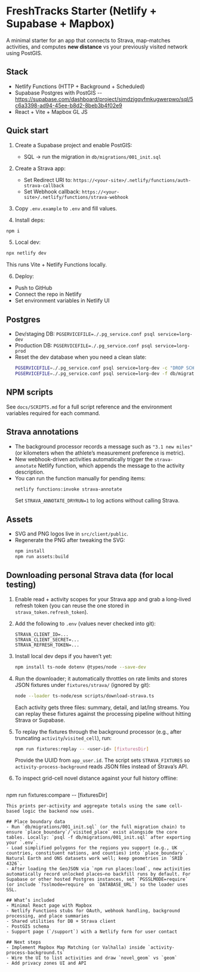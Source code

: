 
# FreshTracks Starter (Netlify + Supabase + Mapbox)

A minimal starter for an app that connects to Strava, map-matches activities, and computes **new distance** vs your previously visited network using PostGIS.

## Stack
- Netlify Functions (HTTP + Background + Scheduled)
- Supabase Postgres with PostGIS
-- https://supabase.com/dashboard/project/sjmdzjgqvfmkugwerpwo/sql/5c6a3398-ad94-45ee-b8d2-8beb3b4f02e9
- React + Vite + Mapbox GL JS

## Quick start
1) Create a Supabase project and enable PostGIS:
   - SQL → run the migration in `db/migrations/001_init.sql`

2) Create a Strava app:
   - Set Redirect URI to: `https://<your-site>/.netlify/functions/auth-strava-callback`
   - Set Webhook callback: `https://<your-site>/.netlify/functions/strava-webhook`

3) Copy `.env.example` to `.env` and fill values.

4) Install deps:
```bash
npm i
```

5) Local dev:
```bash
npx netlify dev
```
This runs Vite + Netlify Functions locally.

6) Deploy:
- Push to GitHub
- Connect the repo in Netlify
- Set environment variables in Netlify UI

## Postgres
- Dev/staging DB: `PGSERVICEFILE=./.pg_service.conf psql service=lorg-dev`
- Production DB: `PGSERVICEFILE=./.pg_service.conf psql service=lorg-prod`
- Reset the dev database when you need a clean slate:
  ```bash
  PGSERVICEFILE=./.pg_service.conf psql service=lorg-dev -c "DROP SCHEMA public CASCADE; CREATE SCHEMA public;"
  PGSERVICEFILE=./.pg_service.conf psql service=lorg-dev -f db/migrations/001_init.sql
  ```

## NPM scripts
See `docs/SCRIPTS.md` for a full script reference and the environment variables required for each command.

## Strava annotations
- The background processor records a message such as `"3.1 new miles"` (or kilometers when the athlete’s measurement preference is metric).
- New webhook-driven activities automatically trigger the `strava-annotate` Netlify function, which appends the message to the activity description.
- You can run the function manually for pending items:
  ```bash
  netlify functions:invoke strava-annotate
  ```
  Set `STRAVA_ANNOTATE_DRYRUN=1` to log actions without calling Strava.

## Assets
- SVG and PNG logos live in `src/client/public`.
- Regenerate the PNG after tweaking the SVG:
  ```bash
  npm install
  npm run assets:build
  ```

## Downloading personal Strava data (for local testing)
1. Enable read + activity scopes for your Strava app and grab a long-lived refresh token (you can reuse the one stored in `strava_token.refresh_token`).
2. Add the following to `.env` (values never checked into git):
   ```
   STRAVA_CLIENT_ID=...
   STRAVA_CLIENT_SECRET=...
   STRAVA_REFRESH_TOKEN=...
   ```
3. Install local dev deps if you haven’t yet:
   ```bash
   npm install ts-node dotenv @types/node --save-dev
   ```
4. Run the downloader; it automatically throttles on rate limits and stores JSON fixtures under `fixtures/strava/` (ignored by git):
   ```bash
   node --loader ts-node/esm scripts/download-strava.ts
   ```
   Each activity gets three files: summary, detail, and lat/lng streams. You can replay these fixtures against the processing pipeline without hitting Strava or Supabase.

5. To replay the fixtures through the background processor (e.g., after truncating `activity`/`visited_cell`), run:
   ```bash
   npm run fixtures:replay -- <user-id> [fixturesDir]
   ```
   Provide the UUID from `app_user.id`. The script sets `STRAVA_FIXTURES` so `activity-process-background` reads JSON files instead of Strava’s API.

6. To inspect grid-cell novel distance against your full history offline:
   ```bash
 npm run fixtures:compare -- [fixturesDir]
  ```
  This prints per-activity and aggregate totals using the same cell-based logic the backend now uses.

## Place boundary data
- Run `db/migrations/001_init.sql` (or the full migration chain) to ensure `place_boundary`/`visited_place` exist alongside the core tables. Locally: `psql -f db/migrations/001_init.sql` after exporting your `.env`.
- Load simplified polygons for the regions you support (e.g., UK countries, constituent nations, and counties) into `place_boundary`. Natural Earth and ONS datasets work well; keep geometries in `SRID 4326`.
- After loading the GeoJSON via `npm run places:load`, new activities automatically record unlocked places—no backfill runs by default. For Supabase or other hosted Postgres instances, set `PGSSLMODE=require` (or include `?sslmode=require` on `DATABASE_URL`) so the loader uses SSL.

## What’s included
- Minimal React page with Mapbox
- Netlify Functions stubs for OAuth, webhook handling, background processing, and place summaries
- Shared utilities for DB + Strava client
- PostGIS schema
- Support page (`/support`) with a Netlify form for user contact

## Next steps
- Implement Mapbox Map Matching (or Valhalla) inside `activity-process-background.ts`
- Wire the UI to list activities and draw `novel_geom` vs `geom`
- Add privacy zones UI and API
